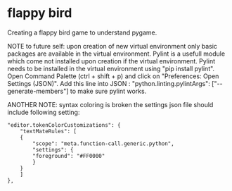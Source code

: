 # flappy bird
Creating a flappy bird game to understand pygame.

NOTE to future self: upon creation of new virtual environment only basic packages are available in the virtual environment.
Pylint is a usefull module which come not installed upon creation if the virtual environment.
Pylint needs to be installed in the virtual environment using "pip install pylint".
Open Command Palette (ctrl + shift + p) and click on "Preferences: Open Settings (JSON)".
Add this line into JSON : "python.linting.pylintArgs": ["--generate-members"] to make sure pylint works.

ANOTHER NOTE: syntax coloring is broken the settings json file should include following setting:
    
    "editor.tokenColorCustomizations": {
        "textMateRules": [
        {
            "scope": "meta.function-call.generic.python",
            "settings": {
            "foreground": "#FF0000"
            }
        }
        ]
    },
